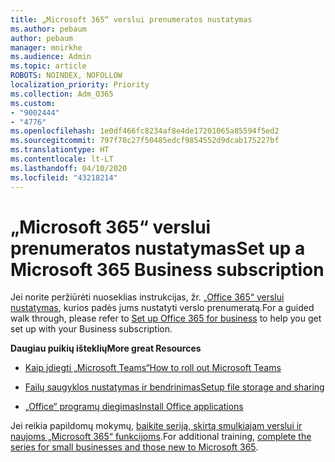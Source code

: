 ```yaml
---
title: „Microsoft 365“ verslui prenumeratos nustatymas
ms.author: pebaum
author: pebaum
manager: mnirkhe
ms.audience: Admin
ms.topic: article
ROBOTS: NOINDEX, NOFOLLOW
localization_priority: Priority
ms.collection: Adm_O365
ms.custom:
- "9002444"
- "4776"
ms.openlocfilehash: 1e0df466fc8234af8e4de17201065a85594f5ed2
ms.sourcegitcommit: 797f78c27f50485edcf9854552d9dcab175227bf
ms.translationtype: HT
ms.contentlocale: lt-LT
ms.lasthandoff: 04/10/2020
ms.locfileid: "43218214"
---
```

# <a name="set-up-a-microsoft-365-business-subscription"></a><span data-ttu-id="61694-102">„Microsoft 365“ verslui prenumeratos nustatymas</span><span class="sxs-lookup"><span data-stu-id="61694-102">Set up a Microsoft 365 Business subscription</span></span>

<span data-ttu-id="61694-103">Jei norite peržiūrėti nuoseklias instrukcijas, žr. [„Office 365“ verslui nustatymas](https://docs.microsoft.com/microsoft-365/admin/setup/setup?view=o365-worldwide), kurios padės jums nustatyti verslo prenumeratą.</span><span class="sxs-lookup"><span data-stu-id="61694-103">For a guided walk through, please refer to [Set up Office 365 for business](https://docs.microsoft.com/microsoft-365/admin/setup/setup?view=o365-worldwide) to help you get set up with your Business subscription.</span></span> 

<span data-ttu-id="61694-104">**Daugiau puikių išteklių**</span><span class="sxs-lookup"><span data-stu-id="61694-104">**More great Resources**</span></span>

- [<span data-ttu-id="61694-105">Kaip įdiegti „Microsoft Teams“</span><span class="sxs-lookup"><span data-stu-id="61694-105">How to roll out Microsoft Teams</span></span>](https://docs.microsoft.com/microsoftteams/how-to-roll-out-teams?toc=%2Foffice365%2Fadmin%2Ftoc.json&bc=%2Foffice365%2Fadmin%2Fbreadcrumb%2Ftoc.json&view=o365-worldwide)

- [<span data-ttu-id="61694-106">Failų saugyklos nustatymas ir bendrinimas</span><span class="sxs-lookup"><span data-stu-id="61694-106">Setup file storage and sharing</span></span>](https://docs.microsoft.com/microsoft-365/admin/setup/set-up-file-storage-and-sharing?view=o365-worldwide)

- [<span data-ttu-id="61694-107">„Office“ programų diegimas</span><span class="sxs-lookup"><span data-stu-id="61694-107">Install Office applications</span></span>](https://docs.microsoft.com/microsoft-365/admin/setup/install-applications?view=o365-worldwide)

<span data-ttu-id="61694-108">Jei reikia papildomų mokymų, [baikite seriją, skirtą smulkiajam verslui ir naujoms „Microsoft 365“ funkcijoms](https://support.office.com/article/set-up-your-small-business-6ab4bbcd-79cf-4000-a0bd-d42ce4d12816?ui=en-US&rs=en-US&ad=US).</span><span class="sxs-lookup"><span data-stu-id="61694-108">For additional training, [complete the series for small businesses and those new to Microsoft 365](https://support.office.com/article/set-up-your-small-business-6ab4bbcd-79cf-4000-a0bd-d42ce4d12816?ui=en-US&rs=en-US&ad=US).</span></span>
